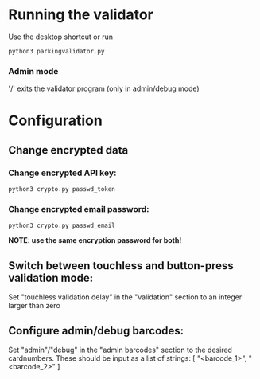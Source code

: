 
# Running the validator

Use the desktop shortcut or run

	python3 parkingvalidator.py

### Admin mode

'/' exits the validator program (only in admin/debug mode)

# Configuration

## Change encrypted data

### Change encrypted API key:

	python3 crypto.py passwd_token

### Change encrypted email password:

	python3 crypto.py passwd_email

**NOTE: use the same encryption password for both!**


## Switch between touchless and button-press validation mode:

Set "touchless validation delay" in the "validation" section to an integer larger than zero

## Configure admin/debug barcodes:

Set "admin"/"debug" in the "admin barcodes" section to the desired cardnumbers. These should be input as a list of strings: [ "<barcode_1>", "<barcode_2>" ]
